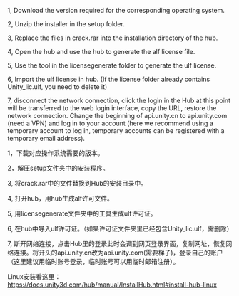 1, Download the version required for the corresponding operating system.

2, Unzip the installer in the setup folder.

3, Replace the files in crack.rar into the installation directory of the hub.

4, Open the hub and use the hub to generate the alf license file.

5, Use the tool in the licensegenerate folder to generate the ulf license.

6, Import the ulf license in hub. (If the license folder already contains Unity_lic.ulf, you need to delete it)

7, disconnect the network connection, click the login in the Hub at this point will be transferred to the web login interface, copy the URL, restore the network connection. Change the beginning of api.unity.cn to api.unity.com (need a VPN) and log in to your account (here we recommend using a temporary account to log in, temporary accounts can be registered with a temporary email address).


1，下载对应操作系统需要的版本。

2，解压setup文件夹中的安装程序。

3, 将crack.rar中的文件替换到Hub的安装目录中。

4, 打开hub，用hub生成alf许可文件。

5, 用licensegenerate文件夹中的工具生成ulf许可证。

6, 在hub中导入ulf许可证。（如果许可证文件夹里已经包含Unity_lic.ulf，需删除）

7, 断开网络连接，点击Hub里的登录此时会调到网页登录界面，复制网址，恢复网络连接。将开头的api.unity.cn改为api.unity.com(需要梯子)，登录自己的账户（这里建议用临时账号登录，临时账号可以用临时邮箱注册）。

Linux安装看这里：https://docs.unity3d.com/hub/manual/InstallHub.html#install-hub-linux
